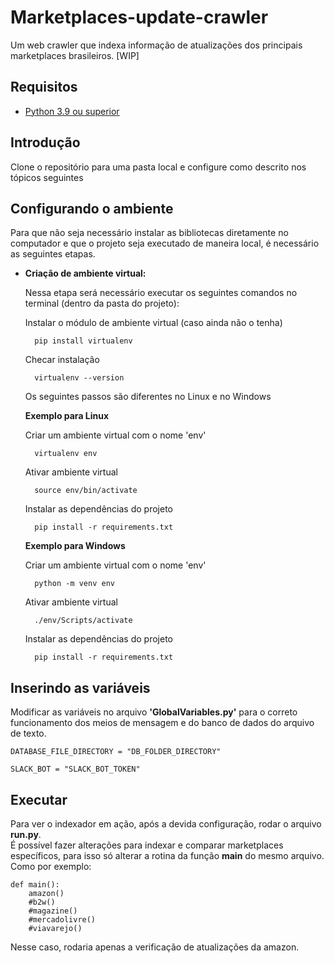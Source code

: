 # Marketplaces-update-crawler

Um web crawler que indexa informação de atualizações dos principais marketplaces brasileiros. [WIP] <br/>

## Requisitos
- [Python 3.9 ou superior](https://www.python.org/downloads/ "Download Python")

## Introdução

Clone o repositório para uma pasta local e configure como descrito nos tópicos seguintes
## Configurando o ambiente

Para que não seja necessário instalar as bibliotecas diretamente no computador e que o projeto seja executado de maneira local, é necessário as seguintes etapas.

- **Criação de ambiente virtual:**

    Nessa etapa será necessário executar os seguintes comandos no terminal (dentro da pasta do projeto):

    Instalar o módulo de ambiente virtual (caso ainda não o tenha)

        pip install virtualenv

    Checar instalação

        virtualenv --version

    Os seguintes passos são diferentes no Linux e no Windows

    **Exemplo para Linux**    

    Criar um ambiente virtual com o nome 'env'
            
        virtualenv env

    Ativar ambiente virtual

        source env/bin/activate

    Instalar as dependências do projeto

        pip install -r requirements.txt

    **Exemplo para Windows**
    
    Criar um ambiente virtual com o nome 'env'

        python -m venv env

    Ativar ambiente virtual

        ./env/Scripts/activate

    Instalar as dependências do projeto

        pip install -r requirements.txt

## Inserindo as variáveis

Modificar as variáveis no arquivo **'GlobalVariables.py'** para o correto funcionamento dos meios de mensagem e do banco de dados do arquivo de texto.

    DATABASE_FILE_DIRECTORY = "DB_FOLDER_DIRECTORY"

    SLACK_BOT = "SLACK_BOT_TOKEN"

## Executar

Para ver o indexador em ação, após a devida configuração, rodar o arquivo **run.py**. </br>
É possível fazer alterações para indexar e comparar marketplaces específicos, para isso só alterar a rotina da função **main** do mesmo arquivo. </br>
Como por exemplo:

    def main():
        amazon()
        #b2w()
        #magazine()
        #mercadolivre()
        #viavarejo()

Nesse caso, rodaria apenas a verificação de atualizações da amazon.